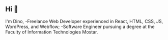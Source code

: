 ## Hi 👋
I'm Dino, 
-Freelance Web Developer experienced in React, HTML, CSS, JS, WordPress, and Webflow;
-Software Engineer pursuing a degree at the Faculty of Information Technologies Mostar. 


<!--
**dinoburic/dinoburic** is a ✨ _special_ ✨ repository because its `README.md` (this file) appears on your GitHub profile.

Here are some ideas to get you started:

- 🔭 I’m currently working on ...
- 🌱 I’m currently learning ...
- 👯 I’m looking to collaborate on ...
- 🤔 I’m looking for help with ...
- 💬 Ask me about ...
- 📫 How to reach me: ...
- 😄 Pronouns: ...
- ⚡ Fun fact: ...
-->
